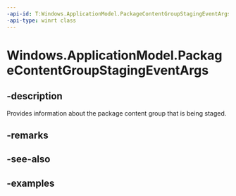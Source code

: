 ```yaml
---
-api-id: T:Windows.ApplicationModel.PackageContentGroupStagingEventArgs
-api-type: winrt class
---
```


<!-- Class syntax.
public class PackageContentGroupStagingEventArgs
-->

# Windows.ApplicationModel.PackageContentGroupStagingEventArgs

## -description
Provides information about the package content group that is being staged.

## -remarks

## -see-also

## -examples
